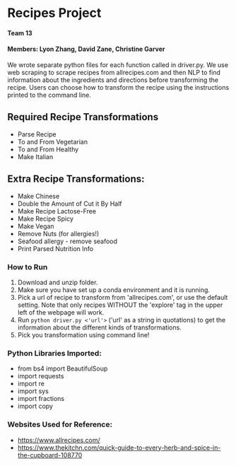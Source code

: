 # Recipes Project
#### Team 13
#### Members: Lyon Zhang, David Zane, Christine Garver

We wrote separate python files for each function called in driver.py. We use web scraping to scrape recipes from allrecipes.com and then NLP to find information about the ingredients and directions before transforming the recipe. Users can choose how to transform the recipe using the instructions printed to the command line.

## Required Recipe Transformations
- Parse Recipe
- To and From Vegetarian
- To and From Healthy
- Make Italian

## Extra Recipe Transformations:
- Make Chinese
- Double the Amount of Cut it By Half
- Make Recipe Lactose-Free
- Make Recipe Spicy
- Make Vegan
- Remove Nuts (for allergies!)
- Seafood allergy - remove seafood
- Print Parsed Nutrition Info

### How to Run
1. Download and unzip folder.
2. Make sure you have set up a conda environment and it is running.
3. Pick a url of recipe to transform from 'allrecipes.com', or use the default setting. Note that only recipes WITHOUT the 'explore' tag in the upper left of the webpage will work.
4. Run `python driver.py <'url'>` ('url' as a string in quotations) to get the information about the different kinds of transformations.
5. Pick you transformation using command line!

### Python Libraries Imported:
- from bs4 import BeautifulSoup
- import requests
- import re
- import sys
- import fractions
- import copy

### Websites Used for Reference:
- https://www.allrecipes.com/
- https://www.thekitchn.com/quick-guide-to-every-herb-and-spice-in-the-cupboard-108770
